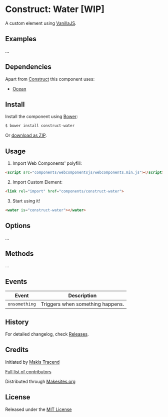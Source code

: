 # Construct: Water [WIP]

A custom element using [VanillaJS](http://vanilla-js.com/).


## Examples

...


## Dependencies

Apart from [Construct](http://github.com/makesites/construct) this component uses:

* [Ocean](https://github.com/jbouny/ocean)


## Install

Install the component using [Bower](http://bower.io/):

```sh
$ bower install construct-water
```

Or [download as ZIP](https://github.com/construct-components/water/archive/master.zip).


## Usage

1. Import Web Components' polyfill:

```html
<script src="components/webcomponentsjs/webcomponents.min.js"></script>
```

2. Import Custom Element:

```html
<link rel="import" href="components/construct-water">
```

3. Start using it!

```html
<water is="construct-water"></water>
```


## Options

...


## Methods

...


## Events

Event         | Description
---           | ---
`onsomething` | Triggers when something happens.


## History

For detailed changelog, check [Releases](https://github.com/my-user/my-repo/releases).


## Credits

Initiated by [Makis Tracend](http://github.com/tracend)

[Full list of contributors](https://github.com/construct-components/water/graphs/contributors)

Distributed through [Makesites.org](http://makesites.org/)


## License

Released under the [MIT License](http://makesites.org/licenses/MIT)
